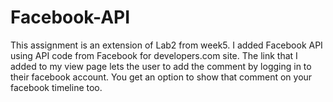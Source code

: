 # Facebook-API
This assignment is an extension of Lab2 from week5. I added Facebook API using API code from Facebook for developers.com site.
The link that I added to my view page lets the user to add the comment by logging in to their facebook account. You get an option to show that comment on your facebook timeline too.
